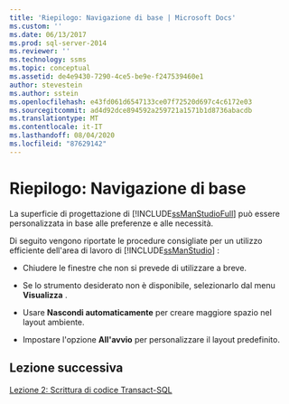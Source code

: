 ```yaml
---
title: 'Riepilogo: Navigazione di base | Microsoft Docs'
ms.custom: ''
ms.date: 06/13/2017
ms.prod: sql-server-2014
ms.reviewer: ''
ms.technology: ssms
ms.topic: conceptual
ms.assetid: de4e9430-7290-4ce5-be9e-f247539460e1
author: stevestein
ms.author: sstein
ms.openlocfilehash: e43fd061d6547133ce07f72520d697c4c6172e03
ms.sourcegitcommit: ad4d92dce894592a259721a1571b1d8736abacdb
ms.translationtype: MT
ms.contentlocale: it-IT
ms.lasthandoff: 08/04/2020
ms.locfileid: "87629142"
---
```

# <a name="summary-basic-navigation"></a>Riepilogo: Navigazione di base
  La superficie di progettazione di [!INCLUDE[ssManStudioFull](../../includes/ssmanstudiofull-md.md)] può essere personalizzata in base alle preferenze e alle necessità.  
  
 Di seguito vengono riportate le procedure consigliate per un utilizzo efficiente dell'area di lavoro di [!INCLUDE[ssManStudio](../../includes/ssmanstudio-md.md)] :  
  
-   Chiudere le finestre che non si prevede di utilizzare a breve.  
  
-   Se lo strumento desiderato non è disponibile, selezionarlo dal menu **Visualizza** .  
  
-   Usare **Nascondi automaticamente** per creare maggiore spazio nel layout ambiente.  
  
-   Impostare l'opzione **All'avvio** per personalizzare il layout predefinito.  
  
## <a name="next-lesson"></a>Lezione successiva  
 [Lezione 2: Scrittura di codice Transact-SQL](lesson-2-writing-transact-sql.md)  
  
  
